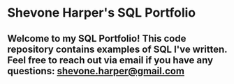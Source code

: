 # Shevone Harper's SQL Portfolio

## Welcome to my SQL Portfolio! This code repository contains examples of SQL I've written. Feel free to reach out via email if you have any questions: shevone.harper@gmail.com
